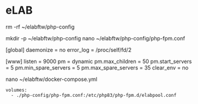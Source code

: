 # eLAB

rm -rf ~/elabftw/php-config

mkdir -p ~/elabftw/php-config
nano ~/elabftw/php-config/php-fpm.conf

[global]
daemonize = no
error_log = /proc/self/fd/2

[www]
listen = 9000
pm = dynamic
pm.max_children = 50
pm.start_servers = 5
pm.min_spare_servers = 5
pm.max_spare_servers = 35
clear_env = no

nano ~/elabftw/docker-compose.yml

    volumes:
      - ./php-config/php-fpm.conf:/etc/php83/php-fpm.d/elabpool.conf

